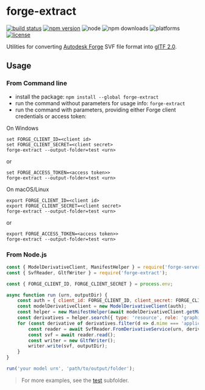 # forge-extract

[![build status](https://travis-ci.org/petrbroz/forge-extract.svg?branch=master)](https://travis-ci.org/petrbroz/forge-extract)
[![npm version](https://badge.fury.io/js/forge-extract.svg)](https://badge.fury.io/js/forge-extract)
![node](https://img.shields.io/node/v/forge-extract.svg)
![npm downloads](https://img.shields.io/npm/dw/forge-extract.svg)
![platforms](https://img.shields.io/badge/platform-windows%20%7C%20osx%20%7C%20linux-lightgray.svg)
[![license](https://img.shields.io/badge/license-MIT-blue.svg)](http://opensource.org/licenses/MIT)

Utilities for converting [Autodesk Forge](https://forge.autodesk.com) SVF file format into
[glTF 2.0](https://github.com/KhronosGroup/glTF/tree/master/specification/2.0).

## Usage

### From Command line

- install the package: `npm install --global forge-extract`
- run the command without parameters for usage info: `forge-extract`
- run the command with parameters, providing either Forge client credentials or access token:

On Windows

```
set FORGE_CLIENT_ID=<client id>
set FORGE_CLIENT_SECRET=<client secret>
forge-extract --output-folder=test <urn>
```

or

```
set FORGE_ACCESS_TOKEN=<access token>>
forge-extract --output-folder=test <urn>
```

On macOS/Linux

```
export FORGE_CLIENT_ID=<client id>
export FORGE_CLIENT_SECRET=<client secret>
forge-extract --output-folder=test <urn>
```

or

```
export FORGE_ACCESS_TOKEN=<access token>>
forge-extract --output-folder=test <urn>
```

### From Node.js

```js
const { ModelDerivativeClient, ManifestHelper } = require('forge-server-utils');
const { SvfReader, GltfWriter } = require('forge-extract');

const { FORGE_CLIENT_ID, FORGE_CLIENT_SECRET } = process.env;

async function run (urn, outputDir) {
    const auth = { client_id: FORGE_CLIENT_ID, client_secret: FORGE_CLIENT_SECRET };
    const modelDerivativeClient = new ModelDerivativeClient(auth);
    const helper = new ManifestHelper(await modelDerivativeClient.getManifest(urn));
    const derivatives = helper.search({ type: 'resource', role: 'graphics' });
    for (const derivative of derivatives.filter(d => d.mime === 'application/autodesk-svf')) {
        const reader = await SvfReader.FromDerivativeService(urn, derivative.guid, auth);
        const svf = await reader.read();
        const writer = new GltfWriter();
        writer.write(svf, outputDir);
    }
}

run('your model urn', 'path/to/output/folder');
```

> For more examples, see the [test](./test) subfolder.
